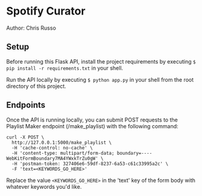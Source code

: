 # Spotify Curator

Author: Chris Russo

## Setup

Before running this Flask API, install the project requirements by executing `$ pip install -r requirements.txt` in your shell.

Run the API locally by executing `$ python app.py` in your shell from the root directory of this project.

## Endpoints

Once the API is running locally, you can submit POST requests to the Playlist Maker endpoint (/make_playlist) with the following command:

```
curl -X POST \
  http://127.0.0.1:5000/make_playlist \
  -H 'cache-control: no-cache' \
  -H 'content-type: multipart/form-data; boundary=----WebKitFormBoundary7MA4YWxkTrZu0gW' \
  -H 'postman-token: 327406e6-59df-8237-6a53-c61c33995a2c' \
  -F 'text=<KEYWORDS_GO_HERE>'
```

Replace the value `<KEYWORDS_GO_HERE>` in the 'text' key of the form body with whatever keywords you'd like.



